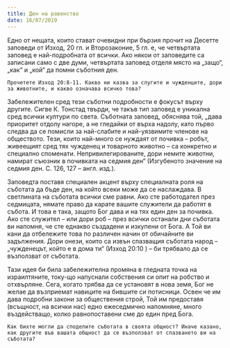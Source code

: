 ```yaml
---
title: Ден на равенство
date: 16/07/2019
---
```


Едно от нещата, които стават очевидни при бързия прочит на Десетте заповеди от Изход, 20 гл. и Второзаконие, 5 гл. е, че четвъртата заповед е най-подробната от всички. Ако някои от заповедите са записани само с две думи, четвъртата заповед отделя място на „защо“, „как“ и „кой“ да помни съботния ден.

`Прочетете Изход 20:8-11. Какво ни казва за слугите и чужденците, дори за животните, и какво означава всичко това?`

Забележителен сред тези съботни подробности е фокусът върху другите. Сигве К. Тонстад твърди, че такъв тип заповед е уникална сред всички култури по света. Съботната заповед, обяснява той, „дава приоритет отдолу нагоре, а не гледайки от върха надолу, като първо следва да се помисли за най-слабите и най-уязвимите членове на обществото. Тези, които най-много се нуждаят от почивка – робът, живеещият сред тях чужденец и товарното животно – са конкретно и специално споменати. Непривилегированите, дори немите животни, намират съюзник в почивката на седмия ден“ (Изгубеното значение на седмия ден. С. 126, 127 – англ. изд.).

Заповедта поставя специален акцент върху специалната роля на съботата да бъде ден, на който всеки може да се наслаждава. В светлината на съботата всички сме равни. Ако сте работодател през седмицата, нямате право да карате вашите служители да работят в събота. И това е така, защото Бог дава и на тях един ден за почивка. Ако сте служител – или дори роб – през всички останали дни съботата ви напомня, че ​​сте еднакво създадени и изкупени от Бога. А Той ви кани да отбележите това по различен начин от обичайните ви задължения. Дори онези, които са извън спазващия съботата народ – „чужденецът, който е в дома ти“ (Изход 20:10 ) – би трябвало да се възползват от съботата.

Тази идея би била забележителна промяна в гледната точка на израилтяните, току-що напуснали собствения си опит на робство и отхвърляне. Сега, когато трябва да се установят в нова земя, Бог не желае да възприемат навиците на бившите си потисници. Освен че им дава подробни закони за обществения строй, Той им предоставя (всъщност, на всички нас) едно ежеседмично напомняне, много въздействащо, колко равнопоставени сме до един пред Бога.

`Как бихте могли да споделите съботата в своята общност? Иначе казано, как другите във вашата общност да се възползват от спазването ви на съботата?`